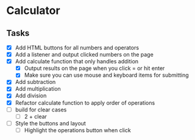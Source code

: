 # Calculator

## Tasks
- [x] Add HTML buttons for all numbers and operators
- [x] Add a listener and output clicked numbers on the page
- [x] Add calculate function that only handles addition
    - [x] Output results on the page when you click = or hit enter
    - [x] Make sure you can use mouse and keyboard items for submitting
- [x] Add subtraction
- [x] Add multiplication
- [x] Add division
- [x] Refactor calculate function to apply order of operations
- [ ] build for clear cases
    - [ ] 2 + clear
- [ ] Style the buttons and layout
    - [ ] Highlight the operations button when click
